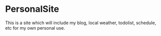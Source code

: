 # PersonalSite
 This is a site which will include my blog, local weather, todolist, schedule, etc for my own personal use.

